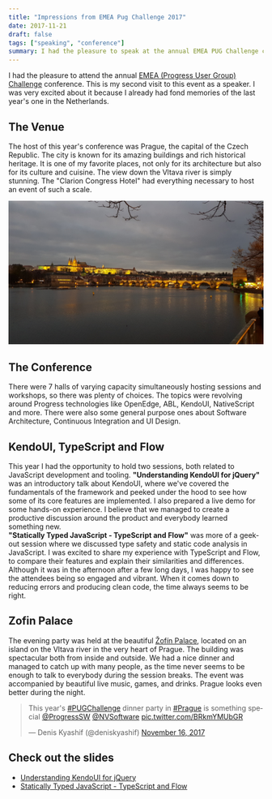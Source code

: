 ```yaml
---
title: "Impressions from EMEA Pug Challenge 2017"
date: 2017-11-21
draft: false
tags: ["speaking", "conference"]
summary: I had the pleasure to speak at the annual EMEA PUG Challenge conference in Prague. This is my second visit to this event. I was very excited about it because I already had fond memories of the last year's one in the Netherlands.
---
```


I had the pleasure to attend the annual [EMEA (Progress User Group) Challenge](http://www.pugchallenge.eu/) conference. This is my second visit to this event as a speaker. I was very excited about it because I already had fond memories of the last year's one in the Netherlands.

## The Venue

The host of this year's conference was Prague, the capital of the Czech Republic. The city is known for its amazing buildings and rich historical heritage. It is one of my favorite places, not only for its architecture but also for its culture and cuisine. The view down the Vltava river is simply stunning. The "Clarion Congress Hotel" had everything necessary to host an event of such a scale. 

![The Venue](/images/posts/2017-11-21-emeapug/prague.jpg "Prague")

## The Conference

There were 7 halls of varying capacity simultaneously hosting sessions and workshops, so there was plenty of choices. The topics were revolving around Progress technologies like OpenEdge, ABL, KendoUI, NativeScript and more. There were also some general purpose ones about Software Architecture, Continuous Integration and UI Design.

## KendoUI, TypeScript and Flow

This year I had the opportunity to hold two sessions, both related to JavaScript development and tooling.
**"Understanding KendoUI for jQuery"** was an introductory talk about KendoUI, where we've covered the fundamentals of the framework and peeked under the hood to see how some of its core features are implemented. I also prepared a live demo for some hands-on experience. I believe that we managed to create a productive discussion around the product and everybody learned something new.  
**"Statically Typed JavaScript - TypeScript and Flow"** was more of a geek-out session where we discussed type safety and static code analysis in JavaScript. I was excited to share my experience with TypeScript and Flow, to compare their features and explain their similarities and differences. Although it was in the afternoon after a few long days, I was happy to see the attendees being so engaged and vibrant. When it comes down to reducing errors and producing clean code, the time always seems to be right. 

## Zofin Palace

The evening party was held at the beautiful [Žofín Palace](https://en.wikipedia.org/wiki/%C5%BDof%C3%ADn_Palace), located on an island on the Vltava river in the very heart of Prague. The building was spectacular both from inside and outside. We had a nice dinner and managed to catch up with many people, as the time never seems to be enough to talk to everybody during the session breaks. The event was accompanied by beautiful live music, games, and drinks. Prague looks even better during the night. 

<blockquote class="twitter-tweet" data-lang="en"><p lang="en" dir="ltr">This year&#39;s <a href="https://twitter.com/hashtag/PUGChallenge?src=hash&amp;ref_src=twsrc%5Etfw">#PUGChallenge</a> dinner party in <a href="https://twitter.com/hashtag/Prague?src=hash&amp;ref_src=twsrc%5Etfw">#Prague</a> is something special <a href="https://twitter.com/ProgressSW?ref_src=twsrc%5Etfw">@ProgressSW</a> <a href="https://twitter.com/NVSoftware?ref_src=twsrc%5Etfw">@NVSoftware</a> <a href="https://t.co/BRkmYMUbGR">pic.twitter.com/BRkmYMUbGR</a></p>&mdash; Denis Kyashif (@deniskyashif) <a href="https://twitter.com/deniskyashif/status/931271907378425861?ref_src=twsrc%5Etfw">November 16, 2017</a></blockquote>
<script async src="https://platform.twitter.com/widgets.js" charset="utf-8"></script>

## Check out the slides

* [Understanding KendoUI for jQuery](https://speakerdeck.com/deniskyashif/understanding-kendo-ui-for-jquery)
* [Statically Typed JavaScript - TypeScript and Flow](https://speakerdeck.com/deniskyashif/statically-typed-javascript)
